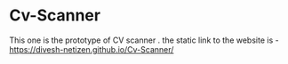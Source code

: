 # Cv-Scanner
This one is the prototype of CV scanner .
the static link to the website is - https://divesh-netizen.github.io/Cv-Scanner/
